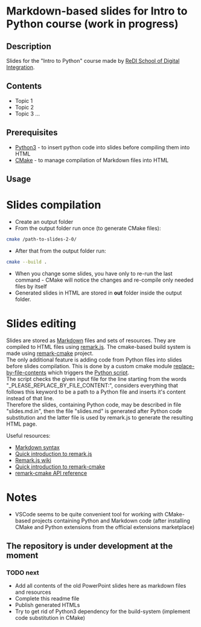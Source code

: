 # Markdown-based slides for Intro to Python course (work in progress)

## Description
Slides for the "Intro to Python" course made by
[ReDI School of Digital Integration](https://www.redi-school.org/berlin).

## Contents
* Topic 1
* Topic 2
* Topic 3
...


## Prerequisites
* [Python3](https://www.python.org/downloads/) - to insert python code into slides before
compiling them into HTML
* [CMake](https://cmake.org/install/) - to manage compilation of Markdown files into HTML

## Usage
# Slides compilation
* Create an output folder
* From the output folder run once (to generate CMake files):
```bash
cmake /path-to-slides-2-0/
```
* After that from the output folder run:
```bash
cmake --build .
```
* When you change some slides, you have only to re-run the last command - CMake will
notice the changes and re-compile only needed files by itself
* Generated slides in HTML are stored in **out** folder inside the output folder.

# Slides editing
Slides are stored as [Markdown](https://daringfireball.net/projects/markdown/) files and
sets of resources. They are compiled to HTML files using
[remark.js](https://github.com/gnab/remark). The cmake-based build system is made using
[remark-cmake](https://github.com/train-it-eu/remark-cmake) project.\
The only additional feature is adding code from Python files into slides before slides
compilation. This is done by a custom cmake module
[replace-by-file-contents](cmake/replace-by-file-contents.cmake) which triggers the
[Python script](cmake/replace-by-file-contents.py).\
The script checks the given input file for the line starting from the words
"_PLEASE_REPLACE_BY_FILE_CONTENT:", considers everything that follows this keyword to be a
path to a Python file and inserts it's content instead of that line.\
Therefore the slides, containing Python code, may be described in file "slides.md.in",
then the file "slides.md" is generated after Python code substitution and the latter file
is used by remark.js to generate the resulting HTML page.

Useful resources:
* [Markdown syntax](https://daringfireball.net/projects/markdown/syntax)
* [Quick introduction to remark.js](https://remarkjs.com/#1)
* [Remark.js wiki](https://github.com/gnab/remark/wiki)
* [Quick introduction to remark-cmake](https://train-it-eu.github.io/remark-cmake/Slides_about_CMake_with_CMake/Slides_about_CMake_with_CMake.html#1)
* [remark-cmake API reference](https://train-it-eu.github.io/remark-cmake/api_reference/api_reference.html#1)

# Notes
* VSCode seems to be quite convenient tool for working with CMake-based projects containing Python and Markdown code (after installing CMake and Python extensions from the official extensions marketplace)

## The repository is under development at the moment
### TODO next
* Add all contents of the old PowerPoint slides here as markdown files and resources
* Complete this readme file
* Publish generated HTMLs
* Try to get rid of Python3 dependency for the build-system (implement code substitution in CMake)






